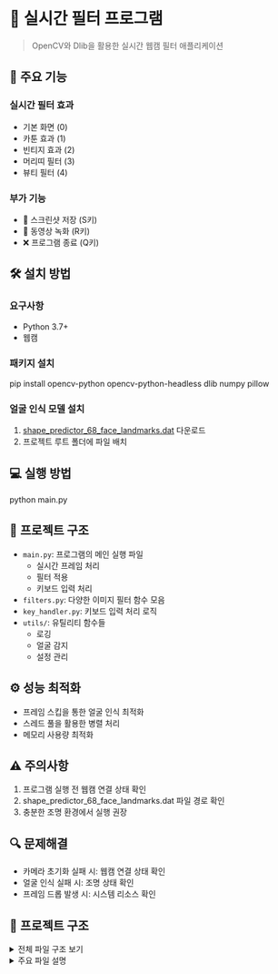 # 🎨 실시간 필터 프로그램
> OpenCV와 Dlib을 활용한 실시간 웹캠 필터 애플리케이션

## 📌 주요 기능

### 실시간 필터 효과
- 기본 화면 (0)
- 카툰 효과 (1)
- 빈티지 효과 (2) 
- 머리띠 필터 (3)
- 뷰티 필터 (4)

### 부가 기능
- 📸 스크린샷 저장 (S키)
- 🎥 동영상 녹화 (R키)
- ❌ 프로그램 종료 (Q키)

## 🛠 설치 방법

### 요구사항
- Python 3.7+
- 웹캠

### 패키지 설치
pip install opencv-python opencv-python-headless dlib numpy pillow

### 얼굴 인식 모델 설치
1. [shape_predictor_68_face_landmarks.dat](다운로드_링크) 다운로드
2. 프로젝트 루트 폴더에 파일 배치

## 💻 실행 방법
python main.py

## 📁 프로젝트 구조
- `main.py`: 프로그램의 메인 실행 파일
  - 실시간 프레임 처리
  - 필터 적용
  - 키보드 입력 처리
- `filters.py`: 다양한 이미지 필터 함수 모음
- `key_handler.py`: 키보드 입력 처리 로직
- `utils/`: 유틸리티 함수들
  - 로깅
  - 얼굴 감지
  - 설정 관리

## ⚙️ 성능 최적화
- 프레임 스킵을 통한 얼굴 인식 최적화
- 스레드 풀을 활용한 병렬 처리
- 메모리 사용량 최적화

## ⚠️ 주의사항
1. 프로그램 실행 전 웹캠 연결 상태 확인
2. shape_predictor_68_face_landmarks.dat 파일 경로 확인
3. 충분한 조명 환경에서 실행 권장

## 🔍 문제해결
- 카메라 초기화 실패 시: 웹캠 연결 상태 확인
- 얼굴 인식 실패 시: 조명 상태 확인
- 프레임 드롭 발생 시: 시스템 리소스 확인

## 📂 프로젝트 구조

<details>
<summary>전체 파일 구조 보기</summary>

```
project-root/
├── main.py                 # 메인 실행 파일
├── filters.py             # 필터 함수 모음
├── key_handler.py        # 키보드 입력 처리
│
├── config/               # 설정 관련 파일들
│   ├── settings.py      # 기본 설정
│   └── constants.py     # 상수 정의
│
├── resources/           # 리소스 파일들
│   ├── screenshots/     # 스크린샷 저장 폴더
│   └── videos/         # 녹화 영상 저장 폴더
│
├── utils/              # 유틸리티 모듈
│   ├── logger/
│   │   ├── __init__.py
│   │   ├── base_logger.py
│   │   ├── main_logger.py
│   │   └── face_logger.py
│   └── face_utils.py   # 얼굴 인식 관련 유틸리티
│
└── logs/              # 로그 파일들
    ├── application_YYYYMMDD.log
    └── face_detection_YYYYMMDD.log
```

</details>

<details>
<summary>주요 파일 설명</summary>

### 핵심 파일
- `main.py`: 프로그램의 진입점
  - 실시간 비디오 스트림 처리
  - 필터 적용 로직
  - 키보드 이벤트 처리

- `filters.py`: 이미지 필터 구현
  - 카툰 효과
  - 빈티지 효과
  - 머리띠 필터
  - 뷰티 필터

- `key_handler.py`: 키보드 입력 처리
  - 필터 전환
  - 스크린샷 저장
  - 녹화 시작/종료

### 설정 파일
- `config/settings.py`: 프로그램 설정
  - 카메라 해상도
  - 저장 경로
  - 필터 파라미터

### 유틸리티
- `utils/logger/`: 로깅 시스템
  - 애플리케이션 로그
  - 얼굴 인식 로그
  - 디버그 정보

</details>
